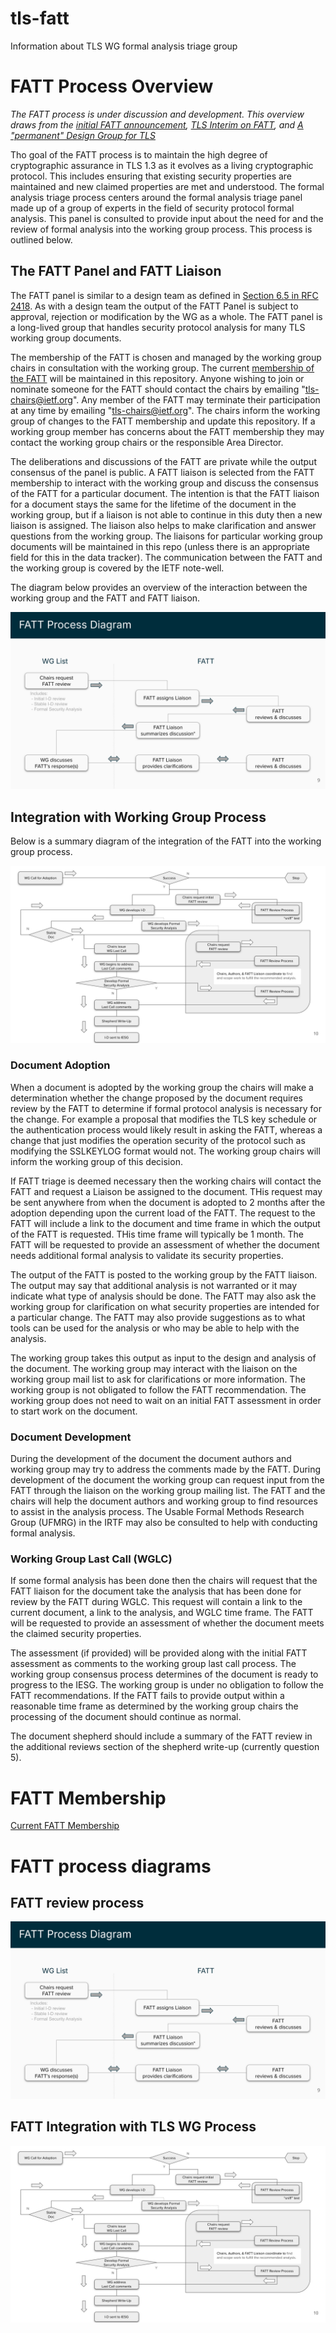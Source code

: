 # tls-fatt
Information about TLS WG formal analysis triage group

# FATT Process Overview

_The FATT process is under discussion and development. This overview draws from the [initial FATT announcement](https://mailarchive.ietf.org/arch/msg/tls/FhhICSR3qlLHjFcf1cA7Iry11CA/), [TLS Interim on FATT](https://datatracker.ietf.org/meeting/interim-2024-tls-02/session/tls), and [A "permanent" Design Group for TLS](https://richsalz.github.io/draft-rsalz-tls-analysis/draft-rsalz-tls-analysis.html)_

Tho goal of the FATT process is to maintain the high degree of
cryptographic assurance in TLS 1.3 as it evolves as a living cryptographic protocol. This includes ensuring that existing security properties are maintained and new claimed properties are met and understood. The formal analysis triage process centers around the formal analysis triage panel made up of a group of experts in the field of security protocol formal analysis. This panel is consulted to provide input about the need for and the review of formal analysis into the working group process. This process is outlined below.

## The FATT Panel and FATT Liaison

The FATT panel is similar to a design team as defined in [Section 6.5 in RFC 2418](https://www.rfc-editor.org/rfc/rfc2418#section-6.5). As with a design team the output of the FATT Panel is subject to approval, rejection or modification by the WG as a whole. The FATT panel is a long-lived group that handles security protocol analysis for many TLS working group documents. 

The membership of the FATT is chosen and managed by the working group chairs in consultation with the working group. The current [membership of the FATT](fatt-membership.md) will be maintained in this repository. Anyone wishing to join or nominate someone for the FATT should contact the chairs by emailing "tls-chairs@ietf.org". Any member of the FATT may terminate their participation at any time by emailing "tls-chairs@ietf.org". The chairs inform the working group of changes to the FATT membership and update this repository. If a working group member has concerns about the FATT membership they may contact the working group chairs or the responsible Area Director. 

The deliberations and discussions of the FATT are private while the output consensus of the panel is public. A FATT liaison is selected from the FATT membership to interact with the working group and discuss the consensus of the FATT for a particular document. The intention is that the FATT liaison for a document stays the same for the lifetime of the document in the working group, but if a liaison is not able to continue in this duty then a new liaison is assigned. The liaison 
also helps to make clarification and answer questions from the working group. The liaisons for particular working group documents will be maintained in this repo (unless there is an appropriate field for this in the data tracker). The communication between the FATT and the working group is covered by the IETF note-well.

The diagram below provides an overview of the interaction between the working group and the FATT and FATT liaison.

![alt text](fatt-review-process.svg)

## Integration with Working Group Process

Below is a summary diagram of the integration of the FATT into the working group process. 

![alt text](fatt-tlswg-integration.svg)

### Document Adoption

When a document is adopted by the working group the chairs will make a determination whether the change proposed by the document requires review by the FATT to determine if formal protocol analysis is necessary for the change. For example a proposal that modifies the TLS key schedule or the authentication process would likely result in asking the FATT, whereas a change that just modifies the operation security of the protocol such as modifying the SSLKEYLOG format would not. The working group chairs will inform the working group of this decision.

If FATT triage is deemed necessary then the working chairs will contact the FATT and request a Liaison be assigned to the document. THis request may be sent anywhere from when the document is adopted to 2 months after the adoption depending upon the current load of the FATT. The request to the FATT will include a link to the document and time frame in which the output of the FATT is requested. THis time frame will typically be 1 month. The FATT will be requested to provide an assessment of whether the document needs additional formal analysis to validate its security properties.

The output of the FATT is posted to the working group by the FATT liaison. The output may say that additional analysis is not warranted or it may indicate what type of analysis should be done. The FATT may also ask the working group for clarification on what security properties are intended for a particular change. The FATT may also provide suggestions as to what tools can be used for the analysis or who may be able to help with the analysis.

The working group takes this output as input to the design and analysis of the document. The working group may interact with the liaison on the working group mail list to ask for clarifications or more information. The working group is not obligated to follow the FATT recommendation. The working group does not need to wait on an initial FATT assessment in order to start work on the document.

### Document Development

During the development of the document the document authors and working group may try to address the comments made by the FATT. During development of the document the working group can request input from the FATT through the liaison on the working group mailing list. The FATT and the chairs will help the document authors and working group to find resources to assist in the analysis process. The Usable Formal Methods Research Group (UFMRG) in the IRTF may also be consulted to help with conducting formal analysis.

### Working Group Last Call (WGLC)

If some formal analysis has been done then the chairs will request that the FATT liaison for the document take the analysis that has been done for review by the FATT during WGLC. This request will contain a link to the current document, a link to the analysis, and WGLC time frame. The FATT will be requested to provide an assessment of whether the document meets the claimed security properties.

The assessment (if provided) will be provided along with the initial FATT assessment as comments to the working group last call process. The working group consensus process determines of the document is ready to progress to the IESG.  The working group is under no obligation to follow the FATT recommendations.  If the FATT fails to provide output within a reasonable time frame as determined by the working group chairs the processing of the document should continue as normal.

The document shepherd should include a summary of the FATT review in the additional reviews section of the shepherd write-up (currently question 5).

# FATT Membership

[Current FATT Membership](fatt-membership.md)

# FATT process diagrams

## FATT review process

![FATT Review Process Image](fatt-review-process.svg "FATT Review Process")

## FATT Integration with TLS WG Process

![FATT Integration with TLS WG Process Image](fatt-tlswg-integration.svg "FATT Integration with TLS WG Process")

